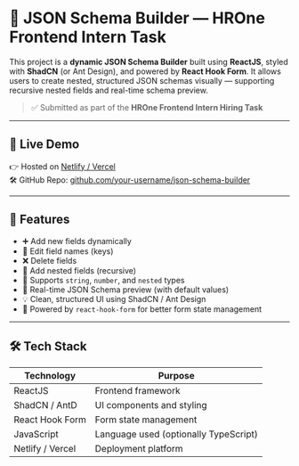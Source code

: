 # 🧩 JSON Schema Builder — HROne Frontend Intern Task

This project is a **dynamic JSON Schema Builder** built using **ReactJS**, styled with **ShadCN** (or Ant Design), and powered by **React Hook Form**. It allows users to create nested, structured JSON schemas visually — supporting recursive nested fields and real-time schema preview.

> ✅ Submitted as part of the **HROne Frontend Intern Hiring Task**  
---

## 🚀 Live Demo

👉 Hosted on [Netlify / Vercel](https://your-live-link-here.vercel.app)  
🛠️ GitHub Repo: [github.com/your-username/json-schema-builder](https://github.com/your-username/json-schema-builder)

---

## 🎯 Features

- ➕ Add new fields dynamically
- 📝 Edit field names (keys)
- ❌ Delete fields
- 📂 Add nested fields (recursive)
- 📄 Supports `string`, `number`, and `nested` types
- 🔄 Real-time JSON Schema preview (with default values)
- 💡 Clean, structured UI using ShadCN / Ant Design
- 🧪 Powered by `react-hook-form` for better form state management

---

## 🛠️ Tech Stack

| Technology        | Purpose                              |
|-------------------|---------------------------------------|
| ReactJS           | Frontend framework                   |
| ShadCN / AntD     | UI components and styling            |
| React Hook Form   | Form state management                |
| JavaScript        | Language used (optionally TypeScript)|
| Netlify / Vercel  | Deployment platform                  |
